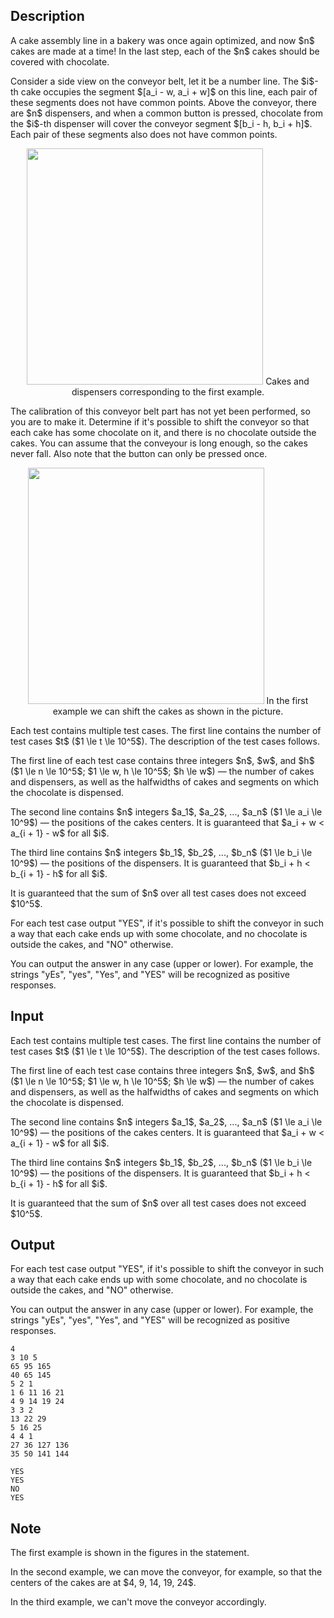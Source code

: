 ## Description

<div><p>A cake assembly line in a bakery was once again optimized, and now $n$ cakes are made at a time! In the last step, each of the $n$ cakes should be covered with chocolate.</p><p>Consider a side view on the conveyor belt, let it be a number line. The $i$-th cake occupies the segment $[a_i - w, a_i + w]$ on this line, each pair of these segments does not have common points. Above the conveyor, there are $n$ dispensers, and when a common button is pressed, chocolate from the $i$-th dispenser will cover the conveyor segment $[b_i - h, b_i + h]$. Each pair of these segments also does not have common points.</p><center> <img class="tex-graphics" src="file://tYeUo0sg.png" style="max-width: 100.0%;max-height: 100.0%;" width="378px"> <span class="tex-font-size-small">Cakes and dispensers corresponding to the first example.</span> </center><p>The calibration of this conveyor belt part has not yet been performed, so you are to make it. Determine if it's possible to shift the conveyor so that each cake has some chocolate on it, and there is no chocolate outside the cakes. You can assume that the conveyour is long enough, so the cakes never fall. Also note that the button can only be pressed once.</p><center> <img class="tex-graphics" src="file://PDY5kjya.png" style="max-width: 100.0%;max-height: 100.0%;" width="378px"> <span class="tex-font-size-small">In the first example we can shift the cakes as shown in the picture.</span> </center></div><div class="input-specification"><p>Each test contains multiple test cases. The first line contains the number of test cases $t$ ($1 \le t \le 10^5$). The description of the test cases follows.</p><p>The first line of each test case contains three integers $n$, $w$, and $h$ ($1 \le n \le 10^5$; $1 \le w, h \le 10^5$; $h \le w$)&nbsp;— the number of cakes and dispensers, as well as the halfwidths of cakes and segments on which the chocolate is dispensed.</p><p>The second line contains $n$ integers $a_1$, $a_2$, ..., $a_n$ ($1 \le a_i \le 10^9$)&nbsp;— the positions of the cakes centers. It is guaranteed that $a_i + w &lt; a_{i + 1} - w$ for all $i$.</p><p>The third line contains $n$ integers $b_1$, $b_2$, ..., $b_n$ ($1 \le b_i \le 10^9$)&nbsp;— the positions of the dispensers. It is guaranteed that $b_i + h &lt; b_{i + 1} - h$ for all $i$.</p><p>It is guaranteed that the sum of $n$ over all test cases does not exceed $10^5$.</p></div><div class="output-specification"><p>For each test case output "<span class="tex-font-style-tt">YES</span>", if it's possible to shift the conveyor in such a way that each cake ends up with some chocolate, and no chocolate is outside the cakes, and "<span class="tex-font-style-tt">NO</span>" otherwise.</p><p>You can output the answer in any case (upper or lower). For example, the strings "<span class="tex-font-style-tt">yEs</span>", "<span class="tex-font-style-tt">yes</span>", "<span class="tex-font-style-tt">Yes</span>", and "<span class="tex-font-style-tt">YES</span>" will be recognized as positive responses.</p></div>

## Input

<p>Each test contains multiple test cases. The first line contains the number of test cases $t$ ($1 \le t \le 10^5$). The description of the test cases follows.</p><p>The first line of each test case contains three integers $n$, $w$, and $h$ ($1 \le n \le 10^5$; $1 \le w, h \le 10^5$; $h \le w$)&nbsp;— the number of cakes and dispensers, as well as the halfwidths of cakes and segments on which the chocolate is dispensed.</p><p>The second line contains $n$ integers $a_1$, $a_2$, ..., $a_n$ ($1 \le a_i \le 10^9$)&nbsp;— the positions of the cakes centers. It is guaranteed that $a_i + w &lt; a_{i + 1} - w$ for all $i$.</p><p>The third line contains $n$ integers $b_1$, $b_2$, ..., $b_n$ ($1 \le b_i \le 10^9$)&nbsp;— the positions of the dispensers. It is guaranteed that $b_i + h &lt; b_{i + 1} - h$ for all $i$.</p><p>It is guaranteed that the sum of $n$ over all test cases does not exceed $10^5$.</p>

## Output

<p>For each test case output "<span class="tex-font-style-tt">YES</span>", if it's possible to shift the conveyor in such a way that each cake ends up with some chocolate, and no chocolate is outside the cakes, and "<span class="tex-font-style-tt">NO</span>" otherwise.</p><p>You can output the answer in any case (upper or lower). For example, the strings "<span class="tex-font-style-tt">yEs</span>", "<span class="tex-font-style-tt">yes</span>", "<span class="tex-font-style-tt">Yes</span>", and "<span class="tex-font-style-tt">YES</span>" will be recognized as positive responses.</p>





```input1|2,3,4,8,9,10
4
3 10 5
65 95 165
40 65 145
5 2 1
1 6 11 16 21
4 9 14 19 24
3 3 2
13 22 29
5 16 25
4 4 1
27 36 127 136
35 50 141 144
```




```output1
YES
YES
NO
YES
```



## Note

<p>The first example is shown in the figures in the statement.</p><p>In the second example, we can move the conveyor, for example, so that the centers of the cakes are at $4, 9, 14, 19, 24$.</p><p>In the third example, we can't move the conveyor accordingly.</p>
